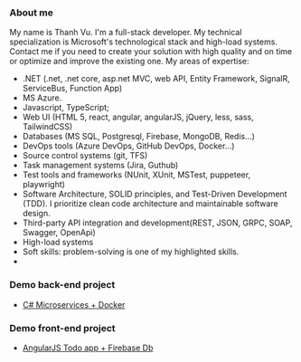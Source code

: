 ### About me
My name is Thanh Vu. I'm a full-stack developer.
My technical specialization is Microsoft's technological stack and high-load systems.
Contact me if you need to create your solution with high quality and on time or optimize and improve the existing one.
My areas of expertise:
- .NET (.net, .net core, asp.net MVC, web API, Entity Framework, SignalR, ServiceBus, Function App)
- MS Azure.
- Javascript, TypeScript;
- Web UI (HTML 5, react, angular, angularJS, jQuery, less, sass, TailwindCSS)
- Databases (MS SQL, Postgresql, Firebase, MongoDB, Redis...)
- DevOps tools (Azure DevOps, GitHub DevOps, Docker...)
- Source control systems (git, TFS)
- Task management systems (Jira, Guthub)
- Test tools and frameworks (NUnit, XUnit, MSTest, puppeteer, playwright)
- Software Architecture, SOLID principles, and Test-Driven Development (TDD). I prioritize clean code architecture and maintainable software design.
- Third-party API integration and development(REST, JSON, GRPC, SOAP, Swagger, OpenApi)
- High-load systems
- Soft skills: problem-solving is one of my highlighted skills.
- 
### Demo back-end project
- [C# Microservices + Docker](https://github.com/vuthanh86/booking-microservices-playground)

### Demo front-end project
- [AngularJS Todo app + Firebase Db](https://github.com/vuthanh86/angular-todo-firebase)
